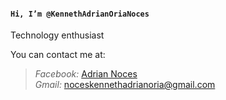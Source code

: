 #### `Hi, I’m @KennethAdrianOriaNoces`

Technology enthusiast

You can contact me at:  
> _Facebook:_ [Adrian Noces](https://www.facebook.com/Usernameadriannoces)  
> _Gmail:_ noceskennethadrianoria@gmail.com  
